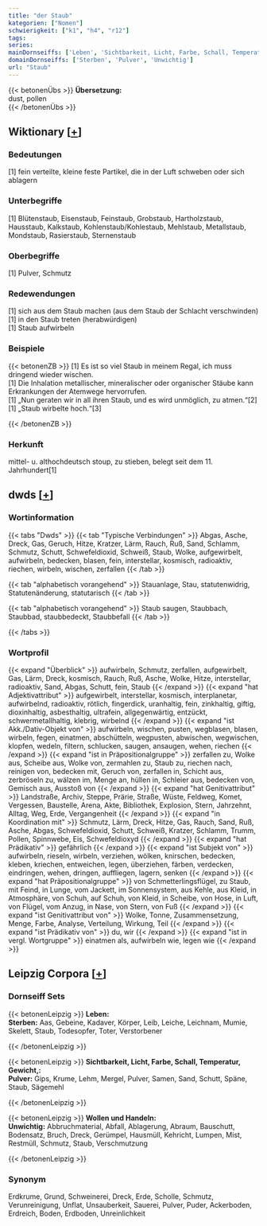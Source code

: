 ```yaml
---
title: "der Staub"
kategorien: ["Nomen"]
schwierigkeit: ["k1", "h4", "r12"]
tags:
series:
mainDornseiffs: ['Leben', 'Sichtbarkeit, Licht, Farbe, Schall, Temperatur, Gewicht,', 'Wollen und Handeln']
domainDornseiffs: ['Sterben', 'Pulver', 'Unwichtig']
url: "Staub"
---
```


{{< betonenÜbs >}}
**Übersetzung:**  
dust, pollen  
{{< /betonenÜbs >}}

## Wiktionary [[+](https://de.wiktionary.org/wiki/Staub)]

### Bedeutungen
[1] fein verteilte, kleine feste Partikel, die in der Luft schweben oder sich ablagern  

### Unterbegriffe
[1] Blütenstaub, Eisenstaub, Feinstaub, Grobstaub, Hartholzstaub, Hausstaub, Kalkstaub, Kohlenstaub/Kohlestaub, Mehlstaub, Metallstaub, Mondstaub, Rasierstaub, Sternenstaub  

### Oberbegriffe
[1] Pulver, Schmutz  

### Redewendungen
[1] sich aus dem Staub machen (aus dem Staub der Schlacht verschwinden)  
[1] in den Staub treten (herabwürdigen)  
[1] Staub aufwirbeln  

### Beispiele
{{< betonenZB >}}
[1] Es ist so viel Staub in meinem Regal, ich muss dringend wieder wischen.  
[1] Die Inhalation metallischer, mineralischer oder organischer Stäube kann Erkrankungen der Atemwege hervorrufen.  
[1] „Nun geraten wir in all ihren Staub, und es wird unmöglich, zu atmen.“[2]  
[1] „Staub wirbelte hoch.“[3]  

{{< /betonenZB >}}
### Herkunft
mittel- u. althochdeutsch stoup, zu stieben, belegt seit dem 11. Jahrhundert[1]  



## dwds [[+](https://www.dwds.de/wb/Staub)]

### Wortinformation
{{< tabs "Dwds" >}}
{{< tab "Typische Verbindungen" >}}
Abgas, Asche, Dreck, Gas, Geruch, Hitze, Kratzer, Lärm, Rauch, Ruß, Sand, Schlamm, Schmutz, Schutt, Schwefeldioxid, Schweiß, Staub, Wolke, aufgewirbelt, aufwirbeln, bedecken, blasen, fein, interstellar, kosmisch, radioaktiv, riechen, wirbeln, wischen, zerfallen
{{< /tab >}}

{{< tab "alphabetisch vorangehend" >}}
Stauanlage, Stau, statutenwidrig, Statutenänderung, statutarisch
{{< /tab >}}

{{< tab "alphabetisch vorangehend" >}}
Staub saugen, Staubbach, Staubbad, staubbedeckt, Staubbefall
{{< /tab >}}

{{< /tabs >}}

### Wortprofil
{{< expand "Überblick" >}} aufwirbeln, Schmutz, zerfallen, aufgewirbelt, Gas, Lärm, Dreck, kosmisch, Rauch, Ruß, Asche, Wolke, Hitze, interstellar, radioaktiv, Sand, Abgas, Schutt, fein, Staub {{< /expand >}}
{{< expand "hat Adjektivattribut" >}} aufgewirbelt, interstellar, kosmisch, interplanetar, aufwirbelnd, radioaktiv, rötlich, fingerdick, uranhaltig, fein, zinkhaltig, giftig, dioxinhaltig, asbesthaltig, ultrafein, allgegenwärtig, entzückt, schwermetallhaltig, klebrig, wirbelnd {{< /expand >}}
{{< expand "ist Akk./Dativ-Objekt von" >}} aufwirbeln, wischen, pusten, wegblasen, blasen, wirbeln, fegen, einatmen, abschütteln, wegpusten, abwischen, wegwischen, klopfen, wedeln, filtern, schlucken, saugen, ansaugen, wehen, riechen {{< /expand >}}
{{< expand "ist in Präpositionalgruppe" >}} zerfallen zu, Wolke aus, Scheibe aus, Wolke von, zermahlen zu, Staub zu, riechen nach, reinigen von, bedecken mit, Geruch von, zerfallen in, Schicht aus, zerbröseln zu, wälzen im, Menge an, hüllen in, Schleier aus, bedecken von, Gemisch aus, Ausstoß von {{< /expand >}}
{{< expand "hat Genitivattribut" >}} Landstraße, Archiv, Steppe, Prärie, Straße, Wüste, Feldweg, Komet, Vergessen, Baustelle, Arena, Akte, Bibliothek, Explosion, Stern, Jahrzehnt, Alltag, Weg, Erde, Vergangenheit {{< /expand >}}
{{< expand "in Koordination mit" >}} Schmutz, Lärm, Dreck, Hitze, Gas, Rauch, Sand, Ruß, Asche, Abgas, Schwefeldioxid, Schutt, Schweiß, Kratzer, Schlamm, Trumm, Pollen, Spinnwebe, Eis, Schwefeldioxyd {{< /expand >}}
{{< expand "hat Prädikativ" >}} gefährlich {{< /expand >}}
{{< expand "ist Subjekt von" >}} aufwirbeln, rieseln, wirbeln, verziehen, wölken, knirschen, bedecken, kleben, kriechen, entweichen, legen, überziehen, färben, verdecken, eindringen, wehen, dringen, auffliegen, lagern, senken {{< /expand >}}
{{< expand "hat Präpositionalgruppe" >}} von Schmetterlingsflügel, zu Staub, mit Feind, in Lunge, vom Jackett, im Sonnensystem, aus Kehle, aus Kleid, in Atmosphäre, von Schuh, auf Schuh, von Kleid, in Scheibe, von Hose, in Luft, von Flügel, vom Anzug, in Nase, von Stern, von Fuß {{< /expand >}}
{{< expand "ist Genitivattribut von" >}} Wolke, Tonne, Zusammensetzung, Menge, Farbe, Analyse, Verteilung, Wirkung, Teil {{< /expand >}}
{{< expand "ist Prädikativ von" >}} du, wir {{< /expand >}}
{{< expand "ist in vergl. Wortgruppe" >}} einatmen als, aufwirbeln wie, legen wie {{< /expand >}}

## Leipzig Corpora [[+](https://corpora.uni-leipzig.de/en/res?word=Staub&corpusId=deu_newscrawl-public_2018)]

### Dornseiff Sets
{{< betonenLeipzig >}}
**Leben:**  
**Sterben:** Aas, Gebeine, Kadaver, Körper, Leib, Leiche, Leichnam, Mumie, Skelett, Staub, Todesopfer, Toter, Verstorbener  

{{< /betonenLeipzig >}}


{{< betonenLeipzig >}}
**Sichtbarkeit, Licht, Farbe, Schall, Temperatur, Gewicht,:**  
**Pulver:** Gips, Krume, Lehm, Mergel, Pulver, Samen, Sand, Schutt, Späne, Staub, Sägemehl  

{{< /betonenLeipzig >}}


{{< betonenLeipzig >}}
**Wollen und Handeln:**  
**Unwichtig:** Abbruchmaterial, Abfall, Ablagerung, Abraum, Bauschutt, Bodensatz, Bruch, Dreck, Gerümpel, Hausmüll, Kehricht, Lumpen, Mist, Restmüll, Schmutz, Staub, Verschmutzung  

{{< /betonenLeipzig >}}

### Synonym
Erdkrume, Grund, Schweinerei, Dreck, Erde, Scholle, Schmutz, Verunreinigung, Unflat, Unsauberkeit, Sauerei, Pulver, Puder, Ackerboden, Erdreich, Boden, Erdboden, Unreinlichkeit

